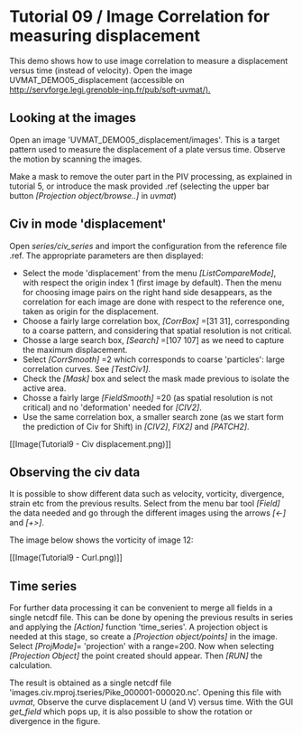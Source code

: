 # Tutorial 09 / Image Correlation for measuring displacement 

This demo shows how to use image correlation to measure a displacement versus time (instead of velocity). Open the image UVMAT_DEMO05_displacement (accessible on <http://servforge.legi.grenoble-inp.fr/pub/soft-uvmat/).>

## Looking at the images

Open an image 'UVMAT_DEMO05_displacement/images'. This is a target pattern used to measure the displacement of a plate versus time. Observe the motion by scanning the images.

Make a mask to remove the outer part in the PIV processing, as explained in tutorial 5, or introduce the mask provided .ref (selecting the upper bar button *[Projection object/browse..]* in *uvmat*)

## Civ in mode 'displacement'

Open *series/civ_series* and import the configuration from the reference file .ref. The appropriate parameters are then displayed:

* Select the mode 'displacement' from the menu *[ListCompareMode]*, with respect the origin index 1 (first image by default). Then the menu for choosing image pairs on the right hand side desappears, as the correlation for each image are done with respect to the reference one, taken as origin for the displacement.
* Choose a  fairly large correlation box, *[CorrBox]* =[31 31], corresponding to a coarse pattern, and considering that spatial resolution is not critical.
* Chosse a large search box, *[Search]* =[107 107] as we need to capture the maximum displacement.
* Select *[CorrSmooth]* =2 which corresponds to coarse 'particles': large correlation curves. See *[TestCiv1]*.
* Check the *[Mask]* box and select the mask made previous to isolate the active area.
* Chosse a fairly large *[FieldSmooth]* =20 (as spatial resolution is not critical) and no 'deformation' needed for *[CIV2]*.
* Use the same correlation box, a smaller search zone (as we start form the prediction of Civ for Shift) in *[CIV2]*, *FIX2]* and *[PATCH2]*.

[[Image(Tutorial9 - Civ displacement.png)]]

## Observing the civ data

It is possible to show different data such as velocity, vorticity, divergence, strain etc from the previous results. Select from the menu bar tool *[Field]* the data needed and go through the different images using the arrows *[<-]* and *[+>]*.

The image below shows the vorticity of image 12:

[[Image(Tutorial9 - Curl.png)]] 

## Time series

For further data processing it can be convenient to merge all fields in a single netcdf file. This can be done by opening the previous results in series and applying the *[Action]* function 'time_series'. A projection object is needed at this stage, so create a *[Projection object/points]* in the image. Select *[ProjMode]*= 'projection' with a range=200. Now when selecting *[Projection Object]* the point created should appear. Then *[RUN]* the calculation.

The result is obtained as a single netcdf file 'images.civ.mproj.tseries/Pike_000001-000020.nc'. Opening this file with *uvmat*, Observe the curve displacement U (and V) versus time. With the GUI *get_field* which pops up, it is also possible to show the rotation or divergence in the figure.

